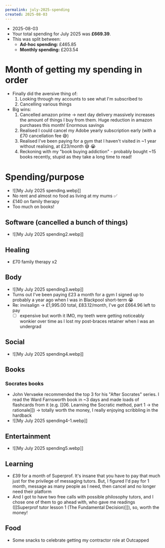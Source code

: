 ```yaml
---
permalink: july-2025-spending
created: 2025-08-03
---
```

- 2025-08-03
- Your total spending for July 2025 was **£669.39**.
- This was split between:
	- **Ad-hoc spending:** £465.85
	- **Monthly spending:** £203.54
# Month of getting my spending in order
- Finally did the aversive thing of:
	1. Looking through my accounts to see what I'm subscribed to
	2. Cancelling various things
- Big wins:
	1. Cancelled amazon prime → next day delivery massively increases the amount of things I buy from them. Huge reduction in amazon purchases this month! Enormous savings
	2. Realised I could cancel my Adobe yearly subscription early (with a £70 cancellation fee 😅)
	3. Realised I've been paying for a gym that I haven't visited in ~1 year without realising, at £23/month 😅 😭
	4. Reckoning with my "book buying addiction" - probably bought ~15 books recently, stupid as they take a long time to read!
# Spending/purpose
- ![[My July 2025 spending.webp]]
- No rent and almost no food as living at my mums ✅
- £140 on family therapy
- Too much on books!
## Software (cancelled a bunch of things)
- ![[My July 2025 spending2.webp]]
## Healing
- £70 family therapy x2
## Body
- ![[My July 2025 spending3.webp]]
- Turns out I've been paying £23 a month for a gym I signed up to probably a year ago when I was in Blackpool short-term 😭
- Re: invisalign → £1,995.00 total, £83.12/month, I've got £664.96 left to pay
	- [ ] expensive but worth it IMO, my teeth were getting noticeably wonkier over time as I lost my post-braces retainer when I was an undergrad
## Social 
- ![[My July 2025 spending4.webp]]
## Books
### Socrates books
- John Vervaeke recommended the top 3 for his "After Socrates" series. I read the Ward Farnsworth book in ~3 days and made loads of flashcards from it (e.g. [[06. Learning the Socratic method, part 1 → the rationale]]) → totally worth the money, I really enjoying scribbling in the hardback
- ![[My July 2025 spending4-1.webp]]
## Entertainment
- ![[My July 2025 spending5.webp]]
## Learning
- £39 for a month of Superprof. It's insane that you have to pay that much just for the privilege of messaging tutors. But, I figured I'd pay for 1 month, message as many people as I need, then cancel and no longer need their platform
- And I got to have two free calls with possible philosophy tutors, and I chose one of them to go ahead with, who gave me readings ([[Superprof tutor lesson 1 (The Fundamental Decision)]]), so, worth the money!
## Food
- Some snacks to celebrate getting my contractor role at Outcapped